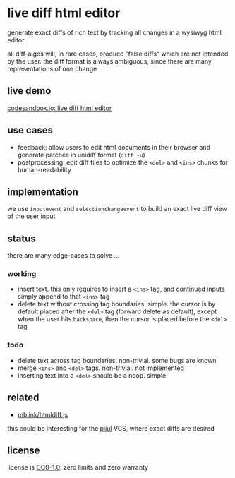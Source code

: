 # live diff html editor

generate exact diffs of rich text
by tracking all changes in a wysiwyg html editor

all diff-algos will, in rare cases, produce "false diffs"
which are not intended by the user.
the diff format is always ambiguous,
since there are many representations of one change

## live demo

[codesandbox.io: live diff html editor](https://codesandbox.io/s/javascript-live-html-diff-editor-work-in-progress-7045p?file=/src/index.js)

## use cases

* feedback: allow users to edit html documents in their browser and generate patches in unidiff format (`diff -u`)
* postprocessing: edit diff files to optimize the `<del>` and `<ins>` chunks for human-readability

## implementation

we use `inputevent` and `selectionchangeevent`
to build an exact live diff view of the user input

## status

there are many edge-cases to solve ...

### working

* insert text. this only requires to insert a `<ins>` tag, and continued inputs simply append to that `<ins>` tag
* delete text without crossing tag boundaries. simple. the cursor is by default placed after the `<del>` tag (forward delete as default), except when the user hits `backspace`, then the cursor is placed before the `<del>` tag

### todo

* delete text across tag boundaries. non-trivial. some bugs are known
* merge `<ins>` and `<del>` tags. non-trivial. not implemented
* inserting text into a `<del>` should be a noop. simple

## related

* [mblink/htmldiff.js](https://github.com/mblink/htmldiff.js/pull/2)

this could be interesting for the
[pijul](https://pijul.org/posts/2019-04-23-pijul-0.12/#refactoring-of-diff)
VCS, where exact diffs are desired

## license

license is [CC0-1.0](LICENSE.txt): zero limits and zero warranty
